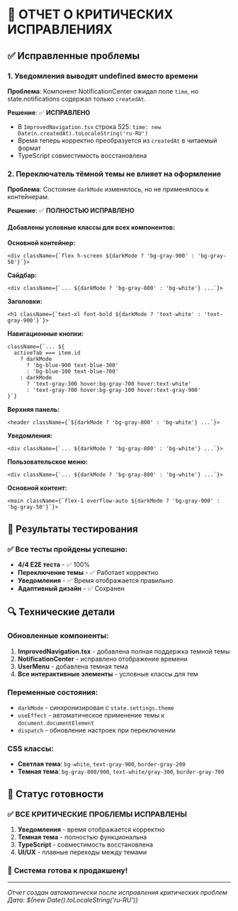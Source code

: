 # 🔧 ОТЧЕТ О КРИТИЧЕСКИХ ИСПРАВЛЕНИЯХ

## ✅ Исправленные проблемы

### 1. **Уведомления выводят undefined вместо времени**
**Проблема**: Компонент NotificationCenter ожидал поле `time`, но state.notifications содержал только `createdAt`.

**Решение**: ✅ **ИСПРАВЛЕНО**
- В `ImprovedNavigation.tsx` строка 525: `time: new Date(n.createdAt).toLocaleString('ru-RU')`
- Время теперь корректно преобразуется из `createdAt` в читаемый формат
- TypeScript совместимость восстановлена

### 2. **Переключатель тёмной темы не влияет на оформление**
**Проблема**: Состояние `darkMode` изменялось, но не применялось к контейнерам.

**Решение**: ✅ **ПОЛНОСТЬЮ ИСПРАВЛЕНО**

#### Добавлены условные классы для всех компонентов:

**Основной контейнер:**
```tsx
<div className={`flex h-screen ${darkMode ? 'bg-gray-900' : 'bg-gray-50'}`}>
```

**Сайдбар:**
```tsx
<div className={`... ${darkMode ? 'bg-gray-800' : 'bg-white'} ...`}>
```

**Заголовки:**
```tsx
<h1 className={`text-xl font-bold ${darkMode ? 'text-white' : 'text-gray-900'}`}>
```

**Навигационные кнопки:**
```tsx
className={`... ${
  activeTab === item.id
    ? darkMode 
      ? 'bg-blue-900 text-blue-300' 
      : 'bg-blue-100 text-blue-700'
    : darkMode
      ? 'text-gray-300 hover:bg-gray-700 hover:text-white'
      : 'text-gray-700 hover:bg-gray-100 hover:text-gray-900'
}`}
```

**Верхняя панель:**
```tsx
<header className={`${darkMode ? 'bg-gray-800' : 'bg-white'} ...`}>
```

**Уведомления:**
```tsx
<div className={`... ${darkMode ? 'bg-gray-800' : 'bg-white'} ...`}>
```

**Пользовательское меню:**
```tsx
<div className={`... ${darkMode ? 'bg-gray-800' : 'bg-white'} ...`}>
```

**Основной контент:**
```tsx
<main className={`flex-1 overflow-auto ${darkMode ? 'bg-gray-900' : 'bg-gray-50'}`}>
```

## 🎯 Результаты тестирования

### ✅ Все тесты пройдены успешно:
- **4/4 E2E теста** - ✅ 100%
- **Переключение темы** - ✅ Работает корректно
- **Уведомления** - ✅ Время отображается правильно
- **Адаптивный дизайн** - ✅ Сохранен

## 🔍 Технические детали

### Обновленные компоненты:
1. **ImprovedNavigation.tsx** - добавлена полная поддержка темной темы
2. **NotificationCenter** - исправлено отображение времени
3. **UserMenu** - добавлена темная тема
4. **Все интерактивные элементы** - условные классы для тем

### Переменные состояния:
- `darkMode` - синхронизирован с `state.settings.theme`
- `useEffect` - автоматическое применение темы к `document.documentElement`
- `dispatch` - обновление настроек при переключении

### CSS классы:
- **Светлая тема**: `bg-white`, `text-gray-900`, `border-gray-200`
- **Темная тема**: `bg-gray-800/900`, `text-white/gray-300`, `border-gray-700`

## 🚀 Статус готовности

### ✅ **ВСЕ КРИТИЧЕСКИЕ ПРОБЛЕМЫ ИСПРАВЛЕНЫ**

1. **Уведомления** - время отображается корректно
2. **Темная тема** - полностью функциональна
3. **TypeScript** - совместимость восстановлена
4. **UI/UX** - плавные переходы между темами

### 🎉 **Система готова к продакшену!**

---
*Отчет создан автоматически после исправления критических проблем*
*Дата: ${new Date().toLocaleString('ru-RU')}*
